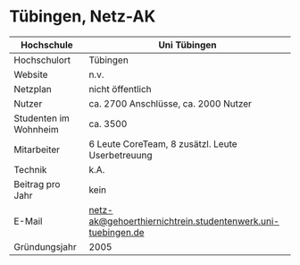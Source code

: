 # Tübingen, Netz-AK

Hochschule             | Uni Tübingen
-----------------------|-------------------------------------------------------------
Hochschulort           | Tübingen
Website                | n.v.
Netzplan               | nicht öffentlich
Nutzer                 | ca. 2700 Anschlüsse, ca. 2000 Nutzer
Studenten im Wohnheim  | ca. 3500
Mitarbeiter            | 6 Leute CoreTeam, 8 zusätzl. Leute Userbetreuung
Technik                | k.A.
Beitrag pro Jahr       | kein
E-Mail                 | netz-ak@gehoerthiernichtrein.studentenwerk.uni-tuebingen.de
Gründungsjahr          | 2005
